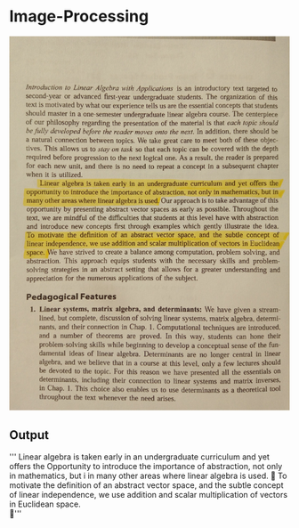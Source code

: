 # Image-Processing
![alt text](/image/image.jpg "Image")
## Output
'''
Linear algebra is taken early in an undergraduate curriculum and yet offers the
Opportunity to introduce the importance of abstraction, not only in mathematics, but i in
many other areas where linear algebra is used.

To motivate the definition of an abstract vector space, and the subtle concept of
linear independence, we use addition and scalar multiplication of vectors in Euclidean
space. \

'''